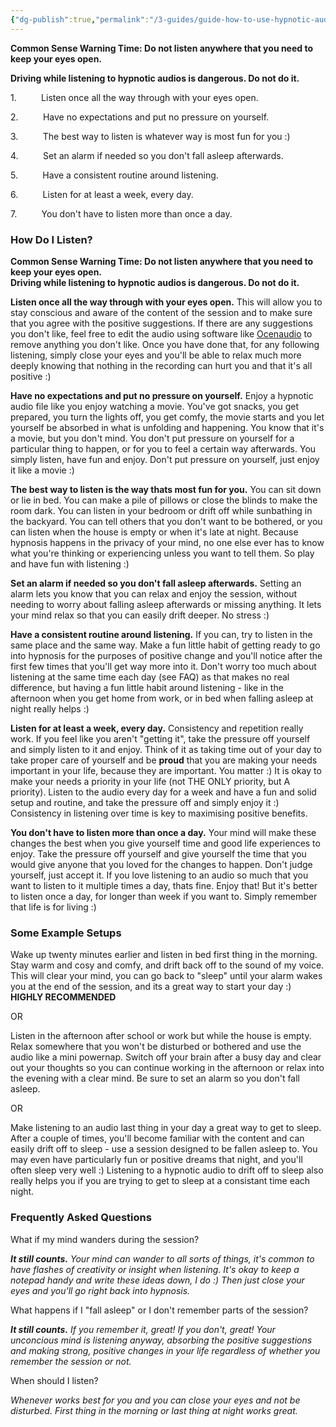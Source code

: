```yaml
---
{"dg-publish":true,"permalink":"/3-guides/guide-how-to-use-hypnotic-audio-files/"}
---
```



**Common Sense Warning Time: Do not listen anywhere that you need to keep your eyes open.** 

**Driving while listening to hypnotic audios is dangerous. Do not do it.**

1.          Listen once all the way through with your eyes open.

2.          Have no expectations and put no pressure on yourself.

3.          The best way to listen is whatever way is most fun for you :)

4.          Set an alarm if needed so you don't fall asleep afterwards.

5.          Have a consistent routine around listening.

6.          Listen for at least a week, every day.

7.          You don't have to listen more than once a day.

### How Do I Listen?

**Common Sense Warning Time: Do not listen anywhere that you need to keep your eyes open.**  
**Driving while listening to hypnotic audios is dangerous. Do not do it.**

**Listen once all the way through with your eyes open.** This will allow you to stay conscious and aware of the content of the session and to make sure that you agree with the positive suggestions. If there are any suggestions you don't like, feel free to edit the audio using software like [Ocenaudio](https://www.ocenaudio.com/) to remove anything you don't like. Once you have done that, for any following listening, simply close your eyes and you'll be able to relax much more deeply knowing that nothing in the recording can hurt you and that it's all positive :)

**Have no expectations and put no pressure on yourself.** Enjoy a hypnotic audio file like you enjoy watching a movie. You've got snacks, you get prepared, you turn the lights off, you get comfy, the movie starts and you let yourself be absorbed in what is unfolding and happening. You know that it's a movie, but you don't mind. You don't put pressure on yourself for a particular thing to happen, or for you to feel a certain way afterwards. You simply listen, have fun and enjoy. Don't put pressure on yourself, just enjoy it like a movie :)

**The best way to listen is the way thats most fun for you.** You can sit down or lie in bed. You can make a pile of pillows or close the blinds to make the room dark. You can listen in your bedroom or drift off while sunbathing in the backyard. You can tell others that you don't want to be bothered, or you can listen when the house is empty or when it's late at night. Because hypnosis happens in the privacy of your mind, no one else ever has to know what you're thinking or experiencing unless you want to tell them. So play and have fun with listening :)

**Set an alarm if needed so you don't fall asleep afterwards.** Setting an alarm lets you know that you can relax and enjoy the session, without needing to worry about falling asleep afterwards or missing anything. It lets your mind relax so that you can easily drift deeper. No stress :)

**Have a consistent routine around listening.** If you can, try to listen in the same place and the same way. Make a fun little habit of getting ready to go into hypnosis for the purposes of positive change and you'll notice after the first few times that you'll get way more into it. Don't worry too much about listening at the same time each day (see FAQ) as that makes no real difference, but having a fun little habit around listening - like in the afternoon when you get home from work, or in bed when falling asleep at night really helps :)

**Listen for at least a week, every day.** Consistency and repetition really work. If you feel like you aren't "getting it", take the pressure off yourself and simply listen to it and enjoy. Think of it as taking time out of your day to take proper care of yourself and be **proud** that you are making your needs important in your life, because they are important. You matter :) It is okay to make your needs a priority in your life (not THE ONLY priority, but A priority). Listen to the audio every day for a week and have a fun and solid setup and routine, and take the pressure off and simply enjoy it :) Consistency in listening over time is key to maximising positive benefits.

**You don't have to listen more than once a day.** Your mind will make these changes the best when you give yourself time and good life experiences to enjoy. Take the pressure off yourself and give yourself the time that you would give anyone that you loved for the changes to happen. Don't judge yourself, just accept it. If you love listening to an audio so much that you want to listen to it multiple times a day, thats fine. Enjoy that! But it's better to listen once a day, for longer than week if you want to. Simply remember that life is for living :)

### Some Example Setups

Wake up twenty minutes earlier and listen in bed first thing in the morning. Stay warm and cosy and comfy, and drift back off to the sound of my voice. This will clear your mind, you can go back to "sleep" until your alarm wakes you at the end of the session, and its a great way to start your day :) **HIGHLY RECOMMENDED**

OR

Listen in the afternoon after school or work but while the house is empty. Relax somewhere that you won't be disturbed or bothered and use the audio like a mini powernap. Switch off your brain after a busy day and clear out your thoughts so you can continue working in the afternoon or relax into the evening with a clear mind. Be sure to set an alarm so you don't fall asleep.

OR

Make listening to an audio last thing in your day a great way to get to sleep. After a couple of times, you'll become familiar with the content and can easily drift off to sleep - use a session designed to be fallen asleep to. You may even have particularly fun or positive dreams that night, and you'll often sleep very well :) Listening to a hypnotic audio to drift off to sleep also really helps you if you are trying to get to sleep at a consistant time each night.

### Frequently Asked Questions

What if my mind wanders during the session?

**_It still counts._** _Your mind can wander to all sorts of things, it's common to have flashes of creativity or insight when listening. It's okay to keep a notepad handy and write these ideas down, I do :) Then just close your eyes and you'll go right back into hypnosis._

What happens if I "fall asleep" or I don't remember parts of the session?

**_It still counts._** _If you remember it, great! If you don't, great! Your unconcious mind is listening anyway, absorbing the positive suggestions and making strong, positive changes in your life regardless of whether you remember the session or not._

When should I listen?

_Whenever works best for you and you can close your eyes and not be disturbed. First thing in the morning or last thing at night works great._